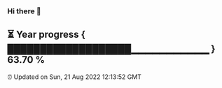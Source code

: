 ### Hi there 👋
⏳ Year progress { ███████████████████▁▁▁▁▁▁▁▁▁▁▁ } 63.70 %
---
⏰ Updated on Sun, 21 Aug 2022 12:13:52 GMT

